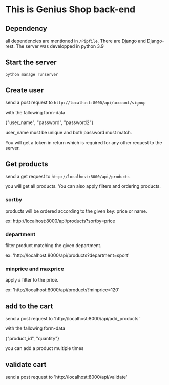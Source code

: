 # This is Genius Shop back-end

## Dependency

all dependencies are mentioned in `/Pipfile`. There are Django and Django-rest. The server was developped in python 3.9

## Start the server

`python manage runserver`

## Create user

send a post request to `http://localhost:8000/api/account/signup`

with the fallowing form-data

{"user_name", "password", "password2"}

user_name must be unique and both password must match.

You will get a token in return which is required for any other request to the server. 

## Get products

send a get request to `http://localhost:8000/api/products`

you will get all products. You can also apply filters and ordering products. 

### sortby
products will be ordered according to the given key: price or name.

ex:
http://localhost:8000/api/products?sortby=price

### department
filter product matching the given department.

ex:
'http://localhost:8000/api/products?department=sport'

### minprice and maxprice

apply a filter to the price.

ex: 'http://localhost:8000/api/products?minprice=120'

## add to the cart

send a post request to 'http://localhost:8000/api/add_products'

with the fallowing form-data

{"product_id", "quantity"}

you can add a product multiple times

## validate cart

send a post request to 'http://localhost:8000/api/validate'
